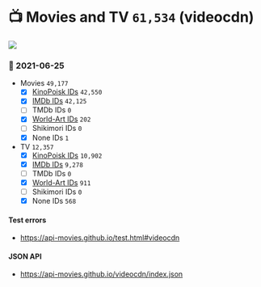 # :tv: Movies and TV `61,534` (videocdn)

<a href="https://API-Movies.github.io"><img src="https://API-Movies.github.io/banner.png?cache"></a>

### :date: 2021-06-25
- Movies `49,177`
  - [x] <a href="https://API-Movies.github.io/videocdn/movie_kinopoisk_ids.json">KinoPoisk IDs</a> `42,550`
  - [x] <a href="https://API-Movies.github.io/videocdn/movie_imdb_ids.json">IMDb IDs</a> `42,125`
  - [ ] TMDb IDs `0`
  - [x] <a href="https://API-Movies.github.io/videocdn/movie_world_art_ids.json">World-Art IDs</a> `202`
  - [ ] Shikimori IDs `0`
  - [x] None IDs `1`
- TV `12,357`
  - [x] <a href="https://API-Movies.github.io/videocdn/tv_kinopoisk_ids.json">KinoPoisk IDs</a> `10,902`
  - [x] <a href="https://API-Movies.github.io/videocdn/tv_imdb_ids.json">IMDb IDs</a> `9,278`
  - [ ] TMDb IDs `0`
  - [x] <a href="https://API-Movies.github.io/videocdn/tv_world_art_ids.json">World-Art IDs</a> `911`
  - [ ] Shikimori IDs `0`
  - [x] None IDs `568`
#### Test errors
- <a href='https://api-movies.github.io/test.html#videocdn'>https://api-movies.github.io/test.html#videocdn</a>
#### JSON API
- <a href='https://api-movies.github.io/videocdn/index.json'>https://api-movies.github.io/videocdn/index.json</a>
